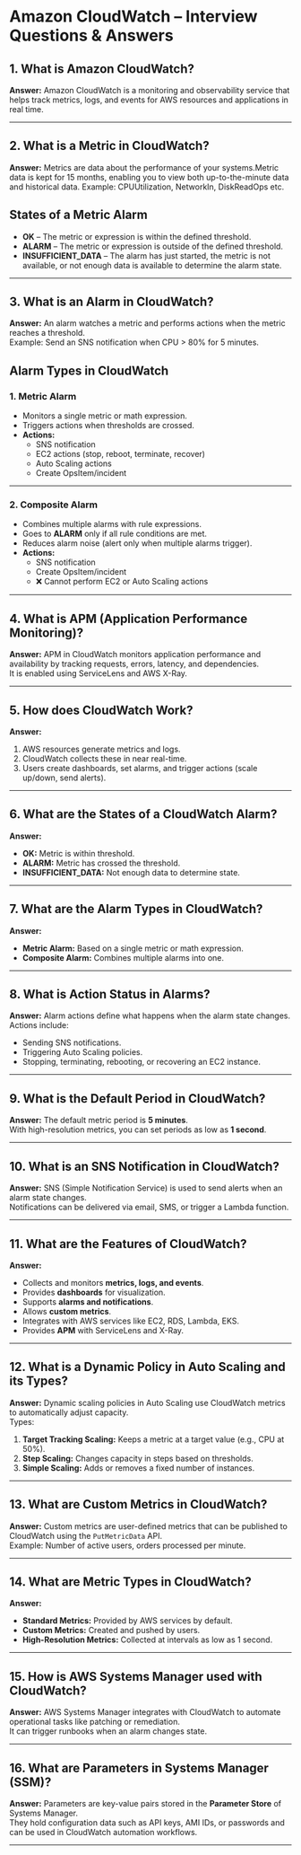 

# Amazon CloudWatch – Interview Questions & Answers

## 1. What is Amazon CloudWatch?
**Answer:** Amazon CloudWatch is a monitoring and observability service that helps track metrics, logs, and events for AWS resources and applications in real time.  

---

## 2. What is a Metric in CloudWatch?
**Answer:** Metrics are data about the performance of your systems.Metric data is kept for 15 months, enabling you to view both up-to-the-minute data and historical data. 
Example: CPUUtilization, NetworkIn, DiskReadOps etc.  

## States of a Metric Alarm

- **OK** – The metric or expression is within the defined threshold.  
- **ALARM** – The metric or expression is outside of the defined threshold.  
- **INSUFFICIENT_DATA** – The alarm has just started, the metric is not available, or not enough data is available to determine the alarm state.  


---

## 3. What is an Alarm in CloudWatch?
**Answer:** An alarm watches a metric and performs actions when the metric reaches a threshold.  
Example: Send an SNS notification when CPU > 80% for 5 minutes.  

## Alarm Types in CloudWatch

### 1. Metric Alarm
- Monitors a single metric or math expression.  
- Triggers actions when thresholds are crossed.  
- **Actions:**  
  - SNS notification  
  - EC2 actions (stop, reboot, terminate, recover)  
  - Auto Scaling actions  
  - Create OpsItem/incident  

---

### 2. Composite Alarm
- Combines multiple alarms with rule expressions.  
- Goes to **ALARM** only if all rule conditions are met.  
- Reduces alarm noise (alert only when multiple alarms trigger).  
- **Actions:**  
  - SNS notification  
  - Create OpsItem/incident  
  - ❌ Cannot perform EC2 or Auto Scaling actions  


---

## 4. What is APM (Application Performance Monitoring)?
**Answer:** APM in CloudWatch monitors application performance and availability by tracking requests, errors, latency, and dependencies.  
It is enabled using ServiceLens and AWS X-Ray.  

---

## 5. How does CloudWatch Work?
**Answer:**  
1. AWS resources generate metrics and logs.  
2. CloudWatch collects these in near real-time.  
3. Users create dashboards, set alarms, and trigger actions (scale up/down, send alerts).  

---

## 6. What are the States of a CloudWatch Alarm?
**Answer:**  
- **OK:** Metric is within threshold.  
- **ALARM:** Metric has crossed the threshold.  
- **INSUFFICIENT_DATA:** Not enough data to determine state.  

---

## 7. What are the Alarm Types in CloudWatch?
**Answer:**  
- **Metric Alarm:** Based on a single metric or math expression.  
- **Composite Alarm:** Combines multiple alarms into one.  

---

## 8. What is Action Status in Alarms?
**Answer:** Alarm actions define what happens when the alarm state changes. Actions include:  
- Sending SNS notifications.  
- Triggering Auto Scaling policies.  
- Stopping, terminating, rebooting, or recovering an EC2 instance.  

---

## 9. What is the Default Period in CloudWatch?
**Answer:** The default metric period is **5 minutes**.  
With high-resolution metrics, you can set periods as low as **1 second**.  

---

## 10. What is an SNS Notification in CloudWatch?
**Answer:** SNS (Simple Notification Service) is used to send alerts when an alarm state changes.  
Notifications can be delivered via email, SMS, or trigger a Lambda function.  

---

## 11. What are the Features of CloudWatch?
**Answer:**  
- Collects and monitors **metrics, logs, and events**.  
- Provides **dashboards** for visualization.  
- Supports **alarms and notifications**.  
- Allows **custom metrics**.  
- Integrates with AWS services like EC2, RDS, Lambda, EKS.  
- Provides **APM** with ServiceLens and X-Ray.  

---

## 12. What is a Dynamic Policy in Auto Scaling and its Types?
**Answer:** Dynamic scaling policies in Auto Scaling use CloudWatch metrics to automatically adjust capacity.  
Types:  
1. **Target Tracking Scaling:** Keeps a metric at a target value (e.g., CPU at 50%).  
2. **Step Scaling:** Changes capacity in steps based on thresholds.  
3. **Simple Scaling:** Adds or removes a fixed number of instances.  

---

## 13. What are Custom Metrics in CloudWatch?
**Answer:** Custom metrics are user-defined metrics that can be published to CloudWatch using the `PutMetricData` API.  
Example: Number of active users, orders processed per minute.  

---

## 14. What are Metric Types in CloudWatch?
**Answer:**  
- **Standard Metrics:** Provided by AWS services by default.  
- **Custom Metrics:** Created and pushed by users.  
- **High-Resolution Metrics:** Collected at intervals as low as 1 second.  

---

## 15. How is AWS Systems Manager used with CloudWatch?
**Answer:** AWS Systems Manager integrates with CloudWatch to automate operational tasks like patching or remediation.  
It can trigger runbooks when an alarm changes state.  

---

## 16. What are Parameters in Systems Manager (SSM)?
**Answer:** Parameters are key-value pairs stored in the **Parameter Store** of Systems Manager.  
They hold configuration data such as API keys, AMI IDs, or passwords and can be used in CloudWatch automation workflows.  

---
